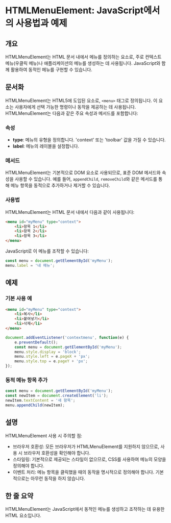 <!--
Meta Description: # HTMLMenuElement: JavaScript에서의 사용법과 예제 ## 개요 HTMLMenuElement는 HTML 문서 내에서 메뉴를 정의하는 요소로, 주로 컨텍스트 메뉴(우클릭 메뉴)나 애플리케이션의 메뉴를 생성하는 데 사용됩니다. JavaScript와 함께...
Meta Keywords: menu, htmlmenuelement는, html, 메뉴를, 있습니다
-->

# HTMLMenuElement: JavaScript에서의 사용법과 예제

## 개요
HTMLMenuElement는 HTML 문서 내에서 메뉴를 정의하는 요소로, 주로 컨텍스트 메뉴(우클릭 메뉴)나 애플리케이션의 메뉴를 생성하는 데 사용됩니다. JavaScript와 함께 활용하여 동적인 메뉴를 구현할 수 있습니다.

## 문서화
HTMLMenuElement는 HTML5에 도입된 요소로, `<menu>` 태그로 정의됩니다. 이 요소는 사용자에게 선택 가능한 명령이나 동작을 제공하는 데 사용됩니다. HTMLMenuElement는 다음과 같은 주요 속성과 메서드를 포함합니다:

### 속성
- **type**: 메뉴의 유형을 정의합니다. 'context' 또는 'toolbar' 값을 가질 수 있습니다.
- **label**: 메뉴의 레이블을 설정합니다.

### 메서드
HTMLMenuElement는 기본적으로 DOM 요소로 사용되므로, 표준 DOM 메서드와 속성을 사용할 수 있습니다. 예를 들어, `appendChild`, `removeChild`와 같은 메서드를 통해 메뉴 항목을 동적으로 추가하거나 제거할 수 있습니다.

### 사용법
HTMLMenuElement는 HTML 문서 내에서 다음과 같이 사용됩니다:
```html
<menu id="myMenu" type="context">
    <li>항목 1</li>
    <li>항목 2</li>
    <li>항목 3</li>
</menu>
```

JavaScript로 이 메뉴를 조작할 수 있습니다:
```javascript
const menu = document.getElementById('myMenu');
menu.label = '내 메뉴';
```

## 예제
### 기본 사용 예
```html
<menu id="myMenu" type="context">
    <li>복사</li>
    <li>붙여넣기</li>
    <li>삭제</li>
</menu>
```
```javascript
document.addEventListener('contextmenu', function(e) {
    e.preventDefault();
    const menu = document.getElementById('myMenu');
    menu.style.display = 'block';
    menu.style.left = e.pageX + 'px';
    menu.style.top = e.pageY + 'px';
});
```

### 동적 메뉴 항목 추가
```javascript
const menu = document.getElementById('myMenu');
const newItem = document.createElement('li');
newItem.textContent = '새 항목';
menu.appendChild(newItem);
```

## 설명
HTMLMenuElement 사용 시 주의할 점:
- 브라우저 호환성: 모든 브라우저가 HTMLMenuElement를 지원하지 않으므로, 사용 시 브라우저 호환성을 확인해야 합니다.
- 스타일링: 기본적으로 제공되는 스타일이 없으므로, CSS를 사용하여 메뉴의 모양을 정의해야 합니다.
- 이벤트 처리: 메뉴 항목을 클릭했을 때의 동작을 명시적으로 정의해야 합니다. 기본적으로는 아무런 동작을 하지 않습니다.

## 한 줄 요약
HTMLMenuElement는 JavaScript에서 동적인 메뉴를 생성하고 조작하는 데 유용한 HTML 요소입니다.
